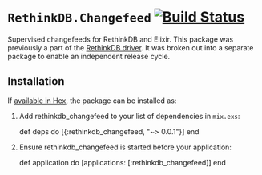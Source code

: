 `RethinkDB.Changefeed` [![Build Status](https://travis-ci.org/hamiltop/rethinkdb_changefeed.svg?branch=master)](https://travis-ci.org/hamiltop/rethinkdb\_changefeed)
============

Supervised changefeeds for RethinkDB and Elixir. This package was previously a part of the
[RethinkDB driver](https://github.com/hamiltop/rethinkdb-elixir). It was broken out
into a separate package to enable an independent release cycle.

## Installation

If [available in Hex](https://hex.pm/docs/publish), the package can be installed as:

  1. Add rethinkdb\_changefeed to your list of dependencies in `mix.exs`:

        def deps do
          [{:rethinkdb_changefeed, "~> 0.0.1"}]
        end

  2. Ensure rethinkdb\_changefeed is started before your application:

        def application do
          [applications: [:rethinkdb_changefeed]]
        end

